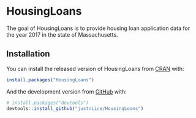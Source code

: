 
<!-- README.md is generated from README.Rmd. Please edit that file -->

# HousingLoans

<!-- badges: start -->
<!-- badges: end -->

The goal of HousingLoans is to provide housing loan application data for
the year 2017 in the state of Massachusetts.

## Installation

You can install the released version of HousingLoans from
[CRAN](https://CRAN.R-project.org) with:

``` r
install.packages("HousingLoans")
```

And the development version from [GitHub](https://github.com/) with:

``` r
# install.packages("devtools")
devtools::install_github("justniice/HousingLoans")
```
